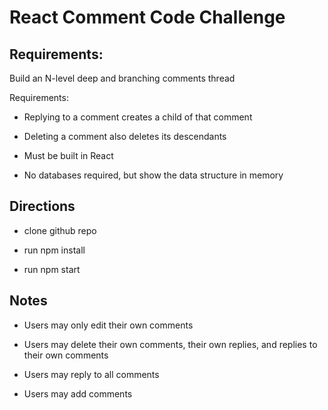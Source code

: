# React Comment Code Challenge

## Requirements:

Build an N-level deep and branching comments thread

Requirements:

- Replying to a comment creates a child of that comment

- Deleting a comment also deletes its descendants

- Must be built in React

- No databases required, but show the data structure in memory

## Directions

- clone github repo

- run npm install

- run npm start

## Notes
- Users may only edit their own comments

- Users may delete their own comments, their own replies, and replies to their own comments

- Users may reply to all comments

- Users may add comments

